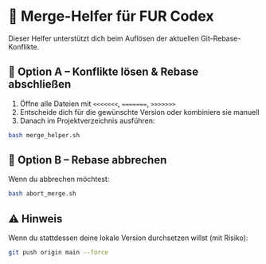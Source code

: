 # 🔧 Merge-Helfer für FUR Codex

Dieser Helfer unterstützt dich beim Auflösen der aktuellen Git-Rebase-Konflikte.

## 🧠 Option A – Konflikte lösen & Rebase abschließen

1. Öffne alle Dateien mit `<<<<<<<`, `=======`, `>>>>>>>`
2. Entscheide dich für die gewünschte Version oder kombiniere sie manuell
3. Danach im Projektverzeichnis ausführen:

```bash
bash merge_helper.sh
```

## 🛑 Option B – Rebase abbrechen

Wenn du abbrechen möchtest:

```bash
bash abort_merge.sh
```

## ⚠️ Hinweis

Wenn du stattdessen deine lokale Version durchsetzen willst (mit Risiko):

```bash
git push origin main --force
```
